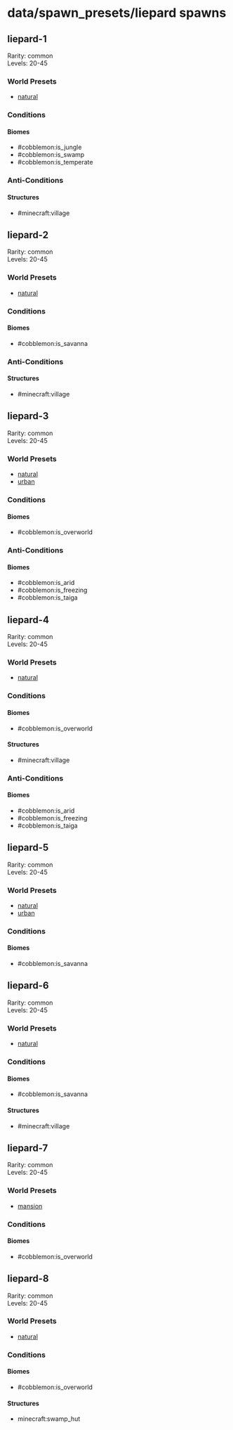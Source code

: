 # data/spawn_presets/liepard spawns  
  
## liepard-1  
Rarity: common  
Levels: 20-45  
  
### World Presets  
* [natural](/data/world_presets/natural.md)  
  
### Conditions  
  
#### Biomes  
  * #cobblemon:is_jungle
  * #cobblemon:is_swamp
  * #cobblemon:is_temperate
  
  
### Anti-Conditions  
  
#### Structures  
  * #minecraft:village
  
  
## liepard-2  
Rarity: common  
Levels: 20-45  
  
### World Presets  
* [natural](/data/world_presets/natural.md)  
  
### Conditions  
  
#### Biomes  
  * #cobblemon:is_savanna
  
  
### Anti-Conditions  
  
#### Structures  
  * #minecraft:village
  
  
## liepard-3  
Rarity: common  
Levels: 20-45  
  
### World Presets  
* [natural](/data/world_presets/natural.md)  
* [urban](/data/world_presets/urban.md)  
  
### Conditions  
  
#### Biomes  
  * #cobblemon:is_overworld
  
  
### Anti-Conditions  
  
#### Biomes  
  * #cobblemon:is_arid
  * #cobblemon:is_freezing
  * #cobblemon:is_taiga
  
  
## liepard-4  
Rarity: common  
Levels: 20-45  
  
### World Presets  
* [natural](/data/world_presets/natural.md)  
  
### Conditions  
  
#### Biomes  
  * #cobblemon:is_overworld
  
  
#### Structures  
  * #minecraft:village
  
  
### Anti-Conditions  
  
#### Biomes  
  * #cobblemon:is_arid
  * #cobblemon:is_freezing
  * #cobblemon:is_taiga
  
  
## liepard-5  
Rarity: common  
Levels: 20-45  
  
### World Presets  
* [natural](/data/world_presets/natural.md)  
* [urban](/data/world_presets/urban.md)  
  
### Conditions  
  
#### Biomes  
  * #cobblemon:is_savanna
  
  
## liepard-6  
Rarity: common  
Levels: 20-45  
  
### World Presets  
* [natural](/data/world_presets/natural.md)  
  
### Conditions  
  
#### Biomes  
  * #cobblemon:is_savanna
  
  
#### Structures  
  * #minecraft:village
  
  
## liepard-7  
Rarity: common  
Levels: 20-45  
  
### World Presets  
* [mansion](/data/world_presets/mansion.md)  
  
### Conditions  
  
#### Biomes  
  * #cobblemon:is_overworld
  
  
## liepard-8  
Rarity: common  
Levels: 20-45  
  
### World Presets  
* [natural](/data/world_presets/natural.md)  
  
### Conditions  
  
#### Biomes  
  * #cobblemon:is_overworld
  
  
#### Structures  
  * minecraft:swamp_hut
  
